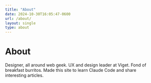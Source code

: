 ```yaml
---
title: "About"
date: 2024-10-30T16:05:47-0600
url: /about/
layout: single
type: about
---
```


# About

Designer, all around web geek. UX and design leader at Viget. Fond of breakfast burritos. Made this site to learn Claude Code and share interesting articles.